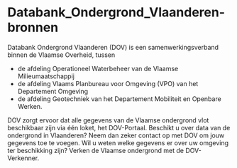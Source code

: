 # Databank_Ondergrond_Vlaanderen-bronnen

Databank Ondergrond Vlaanderen (DOV) is een samenwerkingsverband binnen de Vlaamse Overheid, tussen

- de afdeling Operationeel Waterbeheer van de Vlaamse Milieumaatschappij
- de afdeling Vlaams Planbureau voor Omgeving (VPO) van het Departement Omgeving
- de afdeling Geotechniek van het Departement Mobiliteit en Openbare Werken.

DOV zorgt ervoor dat alle gegevens van de Vlaamse ondergrond vlot beschikbaar zijn via één loket, het DOV-Portaal. Beschikt u over data van de ondergrond in Vlaanderen? Neem dan zeker contact op met DOV om jouw gegevens toe te voegen. Wil u weten welke gegevens er over uw omgeving ter beschikking zijn? Verken de Vlaamse ondergrond met de DOV-Verkenner.
